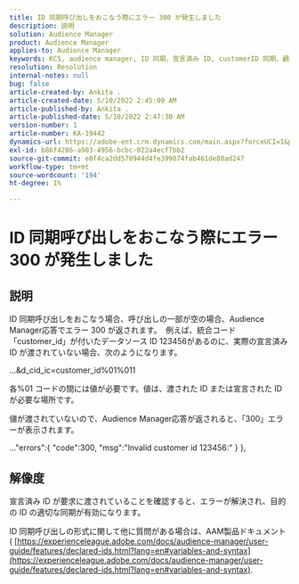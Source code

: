 ```yaml
---
title: ID 同期呼び出しをおこなう際にエラー 300 が発生しました
description: 説明
solution: Audience Manager
product: Audience Manager
applies-to: Audience Manager
keywords: KCS, audience manager, ID 同期，宣言済み ID, customerID 同期，顧客 ID，オンライン同期
resolution: Resolution
internal-notes: null
bug: false
article-created-by: Ankita .
article-created-date: 5/10/2022 2:45:09 AM
article-published-by: Ankita .
article-published-date: 5/10/2022 2:47:30 AM
version-number: 1
article-number: KA-19442
dynamics-url: https://adobe-ent.crm.dynamics.com/main.aspx?forceUCI=1&pagetype=entityrecord&etn=knowledgearticle&id=35259630-0bd0-ec11-a7b5-0022480a8753
exl-id: b86f4286-a903-4956-bcbc-022a4ecf7bb2
source-git-commit: e8f4ca2dd578944d4fe399074fab461de88ad247
workflow-type: tm+mt
source-wordcount: '194'
ht-degree: 1%

---
```


# ID 同期呼び出しをおこなう際にエラー 300 が発生しました

## 説明


ID 同期呼び出しをおこなう場合、呼び出しの一部が空の場合、Audience Manager応答でエラー 300 が返されます。  例えば、統合コード「customer_id」が付いたデータソース ID 123456があるのに、実際の宣言済み ID が渡されていない場合、次のようになります。

...&amp;d_cid_ic=customer_id%01%011

各%01 コードの間には値が必要です。値は、渡された ID または宣言された ID が必要な場所です。

値が渡されていないので、Audience Manager応答が返されると、「300」エラーが表示されます。

...&quot;errors&quot;:{ &quot;code&quot;:300, &quot;msg&quot;:&quot;Invalid customer id 123456:&quot; } },


## 解像度


宣言済み ID が要求に渡されていることを確認すると、エラーが解決され、目的の ID の適切な同期が有効になります。

ID 同期呼び出しの形式に関して他に質問がある場合は、AAM製品ドキュメント ( [https://experienceleague.adobe.com/docs/audience-manager/user-guide/features/declared-ids.html?lang=en#variables-and-syntax](https://experienceleague.adobe.com/docs/audience-manager/user-guide/features/declared-ids.html?lang=en#variables-and-syntax).
